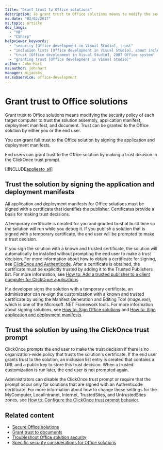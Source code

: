 ```yaml
---
title: "Grant trust to Office solutions"
description: To grant trust to Office solutions means to modify the security policy of each target computer to trust the solution assembly, deployment manifest, and document.
ms.date: "02/02/2017"
ms.topic: article
dev_langs:
  - "VB"
  - "CSharp"
helpviewer_keywords:
  - "security [Office development in Visual Studio], trust"
  - "inclusion lists [Office development in Visual Studio], about inclusion lists"
  - "trust [Office development in Visual Studio], 2007 Office system"
  - "granting trust [Office development in Visual Studio]"
author: John-Hart
ms.author: johnhart
manager: mijacobs
ms.subservice: office-development
---
```

# Grant trust to Office solutions

  Grant trust to Office solutions means modifying the security policy of each target computer to trust the solution assembly, application manifest, deployment manifest, and document. Trust can be granted to the Office solution by either you or the end user.

 You can grant full trust to the Office solution by signing the application and deployment manifests.

 End users can grant trust to the Office solution by making a trust decision in the ClickOnce trust prompt.

 [!INCLUDE[appliesto_all](../vsto/includes/appliesto-all-md.md)]

## <a name="Signing"></a> Trust the solution by signing the application and deployment manifests
 All application and deployment manifests for Office solutions must be signed with a certificate that identifies the publisher. Certificates provide a basis for making trust decisions.

 A temporary certificate is created for you and granted trust at build time so the solution will run while you debug it. If you publish a solution that is signed with a temporary certificate, the end user will be prompted to make a trust decision.

 If you sign the solution with a known and trusted certificate, the solution will automatically be installed without prompting the end user to make a trust decision. For more information about how to obtain a certificate for signing, see [ClickOnce and Authenticode](../deployment/clickonce-and-authenticode.md). After a certificate is obtained, the certificate must be explicitly trusted by adding it to the Trusted Publishers list. For more information, see [How to: Add a trusted publisher to a client computer for ClickOnce applications](../deployment/how-to-add-a-trusted-publisher-to-a-client-computer-for-clickonce-applications.md).

 If a developer signs the solution with a temporary certificate, an administrator can re-sign the customization with a known and trusted certificate by using the Manifest Generation and Editing Tool (*mage.exe*), which is one of the Microsoft .NET Framework tools. For more information about signing solutions, see [How to: Sign Office solutions](../vsto/how-to-sign-office-solutions.md) and [How to: Sign application and deployment manifests](../ide/how-to-sign-application-and-deployment-manifests.md).

## <a name="TrustPrompt"></a>Trust the solution by using the ClickOnce trust prompt
 ClickOnce prompts the end user to make the trust decision if there is no organization-wide policy that trusts the solution's certificate. If the end user grants trust to the solution, an inclusion list entry is created that contains a URL and a public key to store this trust decision. When a trusted customization is run later, the end user is not prompted again.

 Administrators can disable the ClickOnce trust prompt or require that the prompt occur only for solutions that are signed with an Authenticode certificate. For more information about how to change these settings for the MyComputer, LocalIntranet, Internet, TrustedSites, and UntrustedSites zones, see [How to: Configure the ClickOnce trust prompt behavior](../deployment/how-to-configure-the-clickonce-trust-prompt-behavior.md).

## Related content

- [Secure Office solutions](../vsto/securing-office-solutions.md)
- [Grant trust to documents](../vsto/granting-trust-to-documents.md)
- [Troubleshoot Office solution security](../vsto/troubleshooting-office-solution-security.md)
- [Specific security considerations for Office solutions](../vsto/specific-security-considerations-for-office-solutions.md)
